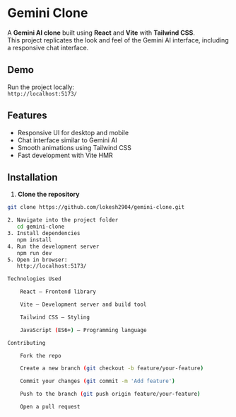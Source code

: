 # Gemini Clone

A **Gemini AI clone** built using **React** and **Vite** with **Tailwind CSS**.  
This project replicates the look and feel of the Gemini AI interface, including a responsive chat interface.

## Demo

Run the project locally:  
`http://localhost:5173/`

## Features

- Responsive UI for desktop and mobile
- Chat interface similar to Gemini AI
- Smooth animations using Tailwind CSS
- Fast development with Vite HMR

## Installation

1. **Clone the repository**

```bash
git clone https://github.com/lokesh2904/gemini-clone.git

2. Navigate into the project folder
   cd gemini-clone
3. Install dependencies
   npm install
4. Run the development server
   npm run dev
5. Open in browser:
   http://localhost:5173/

Technologies Used

    React – Frontend library

    Vite – Development server and build tool

    Tailwind CSS – Styling

    JavaScript (ES6+) – Programming language

Contributing

    Fork the repo

    Create a new branch (git checkout -b feature/your-feature)

    Commit your changes (git commit -m 'Add feature')

    Push to the branch (git push origin feature/your-feature)

    Open a pull request
```
